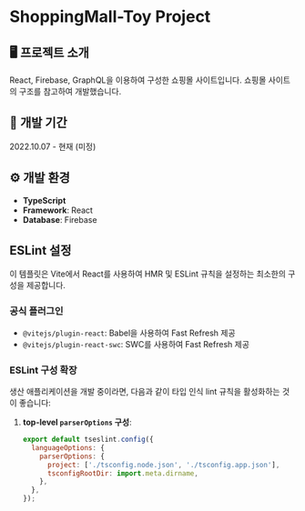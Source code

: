 # ShoppingMall-Toy Project

## 🖥 프로젝트 소개
React, Firebase, GraphQL을 이용하여 구성한 쇼핑몰 사이트입니다. 쇼핑몰 사이트의 구조를 참고하여 개발했습니다.

## 📆 개발 기간
2022.10.07 - 현재 (미정)

## ⚙ 개발 환경
- **TypeScript**
- **Framework**: React
- **Database**: Firebase

## ESLint 설정
이 템플릿은 Vite에서 React를 사용하여 HMR 및 ESLint 규칙을 설정하는 최소한의 구성을 제공합니다.

### 공식 플러그인
- `@vitejs/plugin-react`: Babel을 사용하여 Fast Refresh 제공
- `@vitejs/plugin-react-swc`: SWC를 사용하여 Fast Refresh 제공

### ESLint 구성 확장
생산 애플리케이션을 개발 중이라면, 다음과 같이 타입 인식 lint 규칙을 활성화하는 것이 좋습니다:

1. **top-level `parserOptions` 구성**:
   ```javascript
   export default tseslint.config({
     languageOptions: {
       parserOptions: {
         project: ['./tsconfig.node.json', './tsconfig.app.json'],
         tsconfigRootDir: import.meta.dirname,
       },
     },
   });
